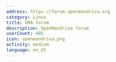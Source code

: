 ```yaml
---
address: https://forum.openmandriva.org
category: Linux
title: OMA forum
description: OpenMandriva forum
userCount: 405
icon: openmandriva.png
activity: medium
language: en_US
---
```

